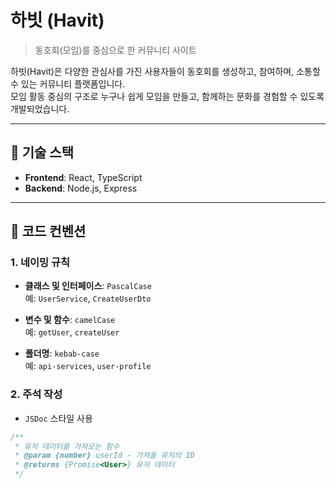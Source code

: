 # 하빗 (Havit)

> 동호회(모임)를 중심으로 한 커뮤니티 사이트

하빗(Havit)은 다양한 관심사를 가진 사용자들이 동호회를 생성하고, 참여하며, 소통할 수 있는 커뮤니티 플랫폼입니다.  
모임 활동 중심의 구조로 누구나 쉽게 모임을 만들고, 함께하는 문화를 경험할 수 있도록 개발되었습니다.

---

## 🔧 기술 스택

- **Frontend**: React, TypeScript  
- **Backend**: Node.js, Express

---

## 🧾 코드 컨벤션

### 1. 네이밍 규칙

- **클래스 및 인터페이스**: `PascalCase`  
  예: `UserService`, `CreateUserDto`

- **변수 및 함수**: `camelCase`  
  예: `getUser`, `createUser`

- **폴더명**: `kebab-case`  
  예: `api-services`, `user-profile`

### 2. 주석 작성

- `JSDoc` 스타일 사용

```ts
/**
 * 유저 데이터를 가져오는 함수
 * @param {number} userId - 가져올 유저의 ID
 * @returns {Promise<User>} 유저 데이터
 */
